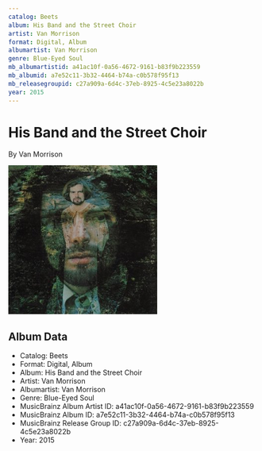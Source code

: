```yaml
---
catalog: Beets
album: His Band and the Street Choir
artist: Van Morrison
format: Digital, Album
albumartist: Van Morrison
genre: Blue-Eyed Soul
mb_albumartistid: a41ac10f-0a56-4672-9161-b83f9b223559
mb_albumid: a7e52c11-3b32-4464-b74a-c0b578f95f13
mb_releasegroupid: c27a909a-6d4c-37eb-8925-4c5e23a8022b
year: 2015
---
```


# His Band and the Street Choir

By Van Morrison

![](../../assets/beetscovers/Van_Morrison-His_Band_and_the_Street_Choir.jpg)

## Album Data

- Catalog: Beets
- Format: Digital, Album
- Album: His Band and the Street Choir
- Artist: Van Morrison
- Albumartist: Van Morrison
- Genre: Blue-Eyed Soul
- MusicBrainz Album Artist ID: a41ac10f-0a56-4672-9161-b83f9b223559
- MusicBrainz Album ID: a7e52c11-3b32-4464-b74a-c0b578f95f13
- MusicBrainz Release Group ID: c27a909a-6d4c-37eb-8925-4c5e23a8022b
- Year: 2015

